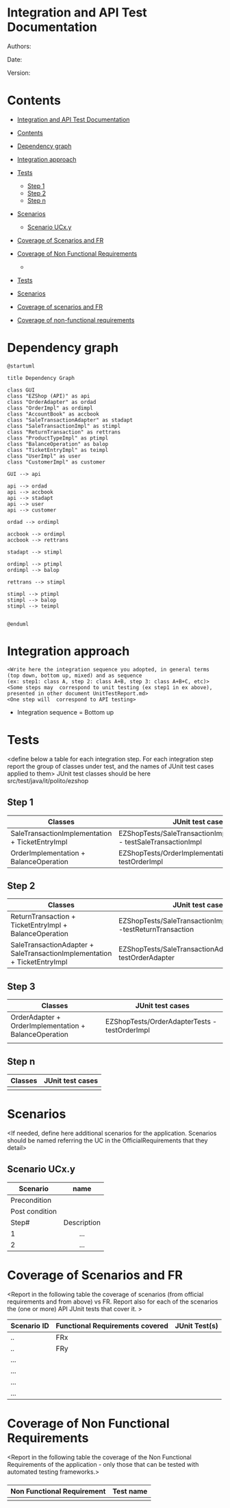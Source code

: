 # Integration and API Test Documentation

Authors:

Date:

Version:

# Contents

- [Integration and API Test Documentation](#integration-and-api-test-documentation)
- [Contents](#contents)
- [Dependency graph](#dependency-graph)
- [Integration approach](#integration-approach)
- [Tests](#tests)
  - [Step 1](#step-1)
  - [Step 2](#step-2)
  - [Step n](#step-n)
- [Scenarios](#scenarios)
  - [Scenario UCx.y](#scenario-ucxy)
- [Coverage of Scenarios and FR](#coverage-of-scenarios-and-fr)
- [Coverage of Non Functional Requirements](#coverage-of-non-functional-requirements)
    - [](#)

- [Tests](#tests)

- [Scenarios](#scenarios)

- [Coverage of scenarios and FR](#scenario-coverage)
- [Coverage of non-functional requirements](#nfr-coverage)



# Dependency graph 

```plantuml
@startuml

title Dependency Graph

class GUI
class "EZShop (API)" as api
class "OrderAdapter" as ordad
class "OrderImpl" as ordimpl
class "AccountBook" as accbook
class "SaleTransactionAdapter" as stadapt
class "SaleTransactionImpl" as stimpl
class "ReturnTransaction" as rettrans
class "ProductTypeImpl" as ptimpl
class "BalanceOperation" as balop
class "TicketEntryImpl" as teimpl
class "UserImpl" as user
class "CustomerImpl" as customer

GUI --> api

api --> ordad
api --> accbook
api --> stadapt
api --> user
api --> customer

ordad --> ordimpl

accbook --> ordimpl
accbook --> rettrans

stadapt --> stimpl

ordimpl --> ptimpl
ordimpl --> balop

rettrans --> stimpl

stimpl --> ptimpl
stimpl --> balop
stimpl --> teimpl


@enduml
```

# Integration approach

    <Write here the integration sequence you adopted, in general terms (top down, bottom up, mixed) and as sequence
    (ex: step1: class A, step 2: class A+B, step 3: class A+B+C, etc)> 
    <Some steps may  correspond to unit testing (ex step1 in ex above), presented in other document UnitTestReport.md>
    <One step will  correspond to API testing>

- Integration sequence = Bottom up





#  Tests

   <define below a table for each integration step. For each integration step report the group of classes under test, and the names of
     JUnit test cases applied to them> JUnit test classes should be here src/test/java/it/polito/ezshop

## Step 1
| Classes                                         | JUnit test cases                                                         |
|-------------------------------------------------|--------------------------------------------------------------------------|
| SaleTransactionImplementation + TicketEntryImpl | EZShopTests/SaleTransactionImplementationTests - testSaleTransactionImpl |
| OrderImplementation + BalanceOperation          | EZShopTests/OrderImplementationTests - testOrderImpl                     |


## Step 2
| Classes                                                                  | JUnit test cases                                                      |
|--------------------------------------------------------------------------|-----------------------------------------------------------------------|
| ReturnTransaction + TicketEntryImpl + BalanceOperation                   | EZShopTests/SaleTransactionImplementationTests -testReturnTransaction |
| SaleTransactionAdapter + SaleTransactionImplementation + TicketEntryImpl | EZShopTests/SaleTransactionAdapterTests - testOrderAdapter            |


## Step 3
| Classes                                               | JUnit test cases                              |
|-------------------------------------------------------|-----------------------------------------------|
| OrderAdapter + OrderImplementation + BalanceOperation | EZShopTests/OrderAdapterTests - testOrderImpl |
|                                                       |                                               |


## Step n 

   

| Classes  | JUnit test cases |
|--|--|
|||




# Scenarios


<If needed, define here additional scenarios for the application. Scenarios should be named
 referring the UC in the OfficialRequirements that they detail>

## Scenario UCx.y

| Scenario |  name |
| ------------- |:-------------:|
|  Precondition     |  |
|  Post condition     |   |
| Step#        | Description  |
|  1     |  ... |
|  2     |  ... |



# Coverage of Scenarios and FR


<Report in the following table the coverage of  scenarios (from official requirements and from above) vs FR. 
Report also for each of the scenarios the (one or more) API JUnit tests that cover it. >




| Scenario ID | Functional Requirements covered | JUnit  Test(s) |
| ----------- | ------------------------------- | ----------- |
|  ..         | FRx                             |             |
|  ..         | FRy                             |             |
| ...         |                                 |             |
| ...         |                                 |             |
| ...         |                                 |             |
| ...         |                                 |             |



# Coverage of Non Functional Requirements


<Report in the following table the coverage of the Non Functional Requirements of the application - only those that can be tested with automated testing frameworks.>


### 

| Non Functional Requirement | Test name |
| -------------------------- | --------- |
|                            |           |

